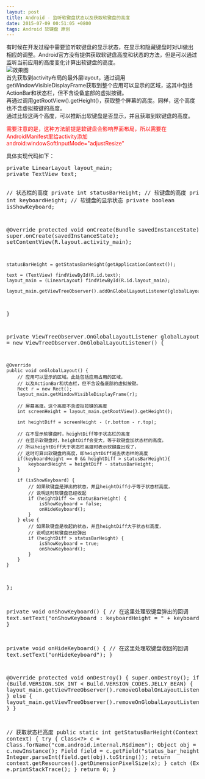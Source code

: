 ```yaml
---
layout: post
title: Android - 监听软键盘状态以及获取软键盘的高度
date: 2015-07-09 00:51:05 +0800
tags: Android 软键盘 原创
---
```


有时候在开发过程中需要监听软键盘的显示状态，在显示和隐藏键盘时对UI做出相应的调整。Android官方没有提供获取软键盘高度和状态的方法，但是可以通过监听当前应用的高度变化计算出软键盘的高度。  
![效果图](http://7xjvhq.com1.z0.glb.clouddn.com/keyboard-height.gif)  
首先获取到activity布局的最外层layout，通过调用getWindowVisibleDisplayFrame获取到整个应用可以显示的区域，这其中包括ActionBar和状态栏，但不含设备底部的虚拟按键。  
再通过调用getRootView().getHeight()，获取整个屏幕的高度。同样，这个高度也不含虚拟按键的高度。  
通过比较这两个高度，可以推断出软键盘是否显示，并且获取到软键盘的高度。  
<p><font color='red'>需要注意的是，这种方法前提是软键盘会影响界面布局，所以需要在AndroidManifest里给activity添加android:windowSoftInputMode="adjustResize"</font></p>  
具体实现代码如下：  
<pre class="mcode">
private LinearLayout layout_main;
private TextView text;

// 状态栏的高度
private int statusBarHeight;
// 软键盘的高度
private int keyboardHeight;
// 软键盘的显示状态
private boolean isShowKeyboard;

@Override
protected void onCreate(Bundle savedInstanceState) {
    super.onCreate(savedInstanceState);
    setContentView(R.layout.activity_main);

    statusBarHeight = getStatusBarHeight(getApplicationContext());

    text = (TextView) findViewById(R.id.text);
    layout_main = (LinearLayout) findViewById(R.id.layout_main);

    layout_main.getViewTreeObserver().addOnGlobalLayoutListener(globalLayoutListener);
}

private ViewTreeObserver.OnGlobalLayoutListener globalLayoutListener = new ViewTreeObserver.OnGlobalLayoutListener() {

    @Override
    public void onGlobalLayout() {
    	// 应用可以显示的区域。此处包括应用占用的区域，
        // 以及ActionBar和状态栏，但不含设备底部的虚拟按键。
        Rect r = new Rect();
        layout_main.getWindowVisibleDisplayFrame(r);

        // 屏幕高度。这个高度不含虚拟按键的高度
        int screenHeight = layout_main.getRootView().getHeight();

        int heightDiff = screenHeight - (r.bottom - r.top);

        // 在不显示软键盘时，heightDiff等于状态栏的高度
        // 在显示软键盘时，heightDiff会变大，等于软键盘加状态栏的高度。
        // 所以heightDiff大于状态栏高度时表示软键盘出现了，
        // 这时可算出软键盘的高度，即heightDiff减去状态栏的高度
        if(keyboardHeight == 0 && heightDiff > statusBarHeight){
            keyboardHeight = heightDiff - statusBarHeight;
        }

        if (isShowKeyboard) {
            // 如果软键盘是弹出的状态，并且heightDiff小于等于状态栏高度，
            // 说明这时软键盘已经收起
            if (heightDiff <= statusBarHeight) {
                isShowKeyboard = false;
                onHideKeyboard();
            }
        } else {
            // 如果软键盘是收起的状态，并且heightDiff大于状态栏高度，
            // 说明这时软键盘已经弹出
            if (heightDiff > statusBarHeight) {
                isShowKeyboard = true;
                onShowKeyboard();
            }
        }
    }
};

private void onShowKeyboard() {
    // 在这里处理软键盘弹出的回调
    text.setText("onShowKeyboard : keyboardHeight = " + keyboardHeight);
}

private void onHideKeyboard() {
    // 在这里处理软键盘收回的回调
    text.setText("onHideKeyboard");
}

@Override
protected void onDestroy() {
    super.onDestroy();
    if (Build.VERSION.SDK_INT < Build.VERSION_CODES.JELLY_BEAN) {
        layout_main.getViewTreeObserver().removeGlobalOnLayoutListener(globalLayoutListener);
    } else {
        layout_main.getViewTreeObserver().removeOnGlobalLayoutListener(globalLayoutListener);
    }
}

// 获取状态栏高度
public static int getStatusBarHeight(Context context) {
    try {
        Class&lt;?&gt; c = Class.forName("com.android.internal.R$dimen");
        Object obj = c.newInstance();
        Field field = c.getField("status_bar_height");
        int x = Integer.parseInt(field.get(obj).toString());
        return context.getResources().getDimensionPixelSize(x);
    } catch (Exception e) {
        e.printStackTrace();
    }
    return 0;
}
</pre>
